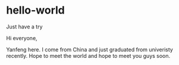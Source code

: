 # hello-world
Just have a try

Hi everyone,

Yanfeng here. I come from China and just graduated from univeristy recently. Hope to meet the world and hope to meet you guys soon.
